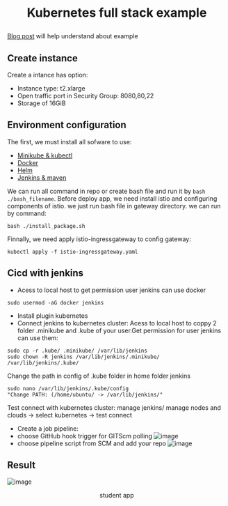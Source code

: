 # <p align="center"> Kubernetes full stack example </p>

[Blog post](https://nirajsonawane.github.io/2020/04/25/Deploy-React-Spring-Boot-MongoDB-Fullstack-application-on-Kubernetes/) will help understand about example
## Create instance
Create a intance has option:
- Instance type: t2.xlarge
- Open traffic port in Security Group: 8080,80,22
- Storage of 16GiB
## Environment configuration
The first, we must install all sofware to use:
- [Minikube & kubectl](https://github.com/huyn29/install_repo/blob/master/minikube_kubectl.sh)
- [Docker](https://github.com/huyn29/install_repo/blob/master/docker.sh)
- [Helm](https://github.com/huyn29/install_repo/blob/master/helm.sh)
- [Jenkins & maven](https://github.com/huyn29/install_repo/blob/master/jenkins.sh)

We can run all command in repo or create bash file and run it by `bash ./bash_filename`.
Before deploy app, we need install istio and configuring components of istio. we just run bash file in gateway directory. we can run by command:
```
bash ./install_package.sh
```
Finnally, we need apply istio-ingressgateway to config gateway:
```
kubectl apply -f istio-ingressgateway.yaml
```
## Cicd with jenkins
- Acess to local host to get permission user jenkins can use docker
```
sudo usermod -aG docker jenkins
```
- Install plugin kubernetes
- Connect jenkins to kubernetes cluster: Acess to local host to coppy 2 folder .minikube and .kube of your user.Get permission for user jenkins can use them:
```
sudo cp -r .kube/ .minikube/ /var/lib/jenkins
sudo chown -R jenkins /var/lib/jenkins/.minikube/ /var/lib/jenkins/.kube/ 
```
Change the path in config of .kube folder in home folder jenkins
```
sudo nano /var/lib/jenkins/.kube/config
"Change PATH: (/home/ubuntu/ -> /var/lib/jenkins/"
```
Test connect with kubernetes cluster: manage jenkins/ manage nodes and clouds -> select kubernetes -> test connect
- Create a job pipeline:
 - choose GitHub hook trigger for GITScm polling
![image](https://user-images.githubusercontent.com/99779691/181227455-1a978790-2ec0-4628-94fc-6ffc08cc8cd5.png)
 - choose pipeline script from SCM and add your repo
![image](https://user-images.githubusercontent.com/99779691/181228346-3c6d7e27-4ac5-42b5-8ac3-fcb3f5efb40b.png)
## Result
![image](https://user-images.githubusercontent.com/99779691/180826662-ece02a0d-87d4-4052-a260-2664d08cdb6e.png)
<p align="center">student app</p>
